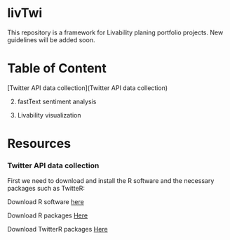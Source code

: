 # livTwi
This repository is a framework for Livability planing portfolio projects. New guidelines will be added soon.

# Table of Content
[Twitter API data collection](Twitter API data collection)

2. fastText sentiment analysis

3. Livability visualization

# Resources

### Twitter API data collection

First we need to download and install the R software and the necessary packages such as TwitteR:

Download R software [here](https://cran.r-project.org/bin/macosx/)

Download R packages [Here](https://cran.r-project.org/web/packages/nat/vignettes/Installation.html)

Download TwitterR packages [Here]( )
